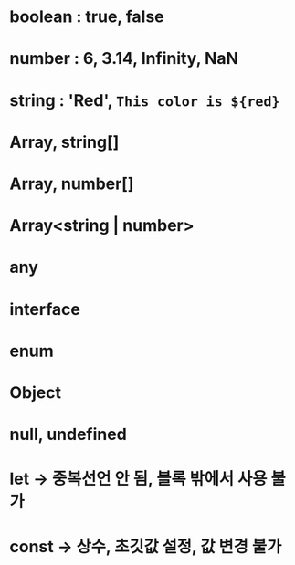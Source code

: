 # boolean : true, false
# number : 6, 3.14, Infinity, NaN
# string : 'Red', `This color is ${red}`
# Array<String>, string[]
# Array<number>, number[]
# Array<string | number>
# any
# interface
<!-- interface IType {
    name: string
    age: numger
    isValid: boolean
} -->

# enum
<!-- enum Week {
    Sun, -> 0
    Mon, -> 1
    Tue = 22,
    Wed, -> 23
    Thu, ->24
    Fri,= 'fri'
    Sat = 'sat'
} -->

# Object
<!-- let userA: { name: string, age: number} = {
  name: 'juyoung',
  age: 27
} -->



# null, undefined

# let -> 중복선언 안 됨, 블록 밖에서 사용 불가

# const -> 상수, 초깃값 설정, 값 변경 불가